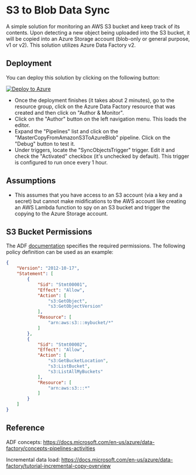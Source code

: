 # S3 to Blob Data Sync

A simple solution for monitoring an AWS S3 bucket and keep track of its contents. Upon detecting a new object being uploaded into the S3 bucket, it will be copied into an Azure Storage account (blob-only or general purpose, v1 or v2). This solution utilizes Azure Data Factory v2.

## Deployment
You can deploy this solution by clicking on the following button:

[![Deploy to Azure](http://azuredeploy.net/deploybutton.png)](https://portal.azure.com/#create/Microsoft.Template/uri/https%3A%2F%2Fraw.githubusercontent.com%2FStratusOn%2FS3-to-Blob%2Fmaster%2Fsrc%2FDeployments%2Fazuredeploy.json)

* Once the deployment finishes (it takes about 2 minutes), go to the resource group, click on the Azure Data Factory resource that was created and then click on "Author & Monitor".
* Click on the "Author" button on the left navigation menu. This loads the editor.
* Expand the "Pipelines" list and click on the "MasterCopyFromAmazonS3ToAzureBlob" pipeline. Click on the "Debug" button to test it.
* Under triggers, locate the "SyncObjectsTrigger" trigger. Edit it and check the "Activated" checkbox (it's unchecked by default). This trigger is configured to run once every 1 hour.

## Assumptions
* This assumes that you have access to an S3 account (via a key and a secret) but cannot make midifications to the AWS account like creating an AWS Lambda function to spy on an S3 bucket and trigger the copying to the Azure Storage account.

## S3 Bucket Permissions
The ADF [documentation](https://docs.microsoft.com/en-us/azure/data-factory/connector-amazon-simple-storage-service) specifies the required permissions. The following policy definition can be used as an example:

```json
{
    "Version": "2012-10-17",
    "Statement": [
        {
            "Sid": "Stmt00001",
            "Effect": "Allow",
            "Action": [
                "s3:GetObject",
                "s3:GetObjectVersion"
            ],
            "Resource": [
                "arn:aws:s3:::mybucket/*"
            ]
        },
        {
            "Sid": "Stmt00002",
            "Effect": "Allow",
            "Action": [
                "s3:GetBucketLocation",
                "s3:ListBucket",
                "s3:ListAllMyBuckets"
            ],
            "Resource": [
                "arn:aws:s3:::*"
            ]
        }
    ]
}
```

## Reference

ADF concepts: https://docs.microsoft.com/en-us/azure/data-factory/concepts-pipelines-activities

Incremental data load: https://docs.microsoft.com/en-us/azure/data-factory/tutorial-incremental-copy-overview

